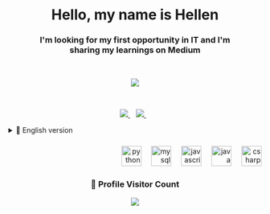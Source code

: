 <h1 align='center'> Hello, my name is Hellen </h1>

<h3 align='center'>I'm looking for my first opportunity in IT and I'm<br>
sharing my learnings on Medium</h3>
<br>
<p align='center'>
  
  <img  src="https://github-readme-stats.vercel.app/api/top-langs/?username=hellen-silvaa&layout=compact&theme=radical&langs_count=8">
  
</p>
<br>
<p align='center'>
  
  <a href="https://www.linkedin.com/in/hellen-silva-/">
    <img src="https://img.shields.io/badge/linkedin-%230077B5.svg?&style=for-the-badge&logo=linkedin&logoColor=white" />
  </a>&nbsp;&nbsp;
    <a href="">
    <img src="https://img.shields.io/badge/Medium-12100E?style=for-the-badge&logo=medium&logoColor=white" />        
  </a>&nbsp;&nbsp;

  
</p>
                                                                                                                         
<details>   
<summary>📃 English version </summary>
<br>
  
## Formação

- 📖 **Software Engineering**\
📆 2024 - 2027\
📍 **FIAP** - São Paulo, Brasil
                                                                                                                                     
- 📖 **Data Science**\
📆 2024 - 202!\
📍 **...** - São Paulo, Brasil                                                                                                                                   
                                                                                                                                     
- 📖 **Mechatronics Technician**\
📆 2022 - 2024\
📍 **Senai Anchieta** - São Paulo, Brasil
                                                                                                                                     

</details>


###

<div align="right">
  <img src="https://cdn.jsdelivr.net/gh/devicons/devicon/icons/python/python-original.svg" height="40" alt="python logo"  />
  <img width="12" />
  <img src="https://cdn.jsdelivr.net/gh/devicons/devicon/icons/mysql/mysql-original.svg" height="40" alt="mysql logo"  />
  <img width="12" />
  <img src="https://cdn.jsdelivr.net/gh/devicons/devicon/icons/javascript/javascript-original.svg" height="40" alt="javascript logo"  />
  <img width="12" />
  <img src="https://skillicons.dev/icons?i=java" height="40" alt="java logo"  />
  <img width="12" />
  <img src="https://cdn.simpleicons.org/csharp/239120" height="40" alt="csharp logo"  />
</div>
<div align=center>
  <h3><b>📍 Profile Visitor Count</b></h3>
</div>
    


<p align="center" >   
  <img src="https://profile-counter.glitch.me/hellen-silvaa/count.svg" />  
</p>
